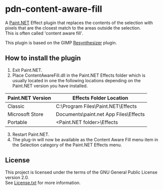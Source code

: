 # pdn-content-aware-fill

A [Paint.NET](http://www.getpaint.net) Effect plugin that replaces the contents of the selection with pixels that are the closest match to the areas outside the selection.   
This is often called 'content aware fill'.   

This plugin is based on the GIMP [Resynthesizer](https://github.com/bootchk/resynthesizer) plugin.


##  How to install the plugin

1. Exit Paint.NET.
2. Place ContentAwareFill.dll in the Paint.NET Effects folder which is usually located in one the following locations depending on the Paint.NET version you have installed.

  Paint.NET Version |  Effects Folder Location
  --------|----------
  Classic | C:\Program Files\Paint.NET\Effects    
  Microsoft Store | Documents\paint.net App Files\Effects
  Portable | <Paint.NET folder>\Effects

3. Restart Paint.NET.
4. The plug-in will now be available as the Content Aware Fill menu item in the Selection category of the Paint.NET Effects menu.

## License

This project is licensed under the terms of the GNU General Public License version 2.0.   
See [License.txt](License.txt) for more information.